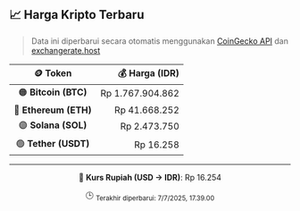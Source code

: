 

<!-- HARGA_KRIPTO -->
## 📈 Harga Kripto Terbaru

> Data ini diperbarui secara otomatis menggunakan [CoinGecko API](https://www.coingecko.com/) dan [exchangerate.host](https://exchangerate.host/)

<div align="center">

| 🪙 Token | 💰 Harga (IDR) |
|:------:|---------------:|
| 🟠 **Bitcoin (BTC)**   | Rp 1.767.904.862 |
| 🔵 **Ethereum (ETH)**  | Rp 41.668.252 |
| 🟣 **Solana (SOL)**    | Rp 2.473.750 |
| 🟢 **Tether (USDT)**   | Rp 16.258 |

---

💱 **Kurs Rupiah (USD → IDR)**: Rp 16.254

🕒 <sub>Terakhir diperbarui: 7/7/2025, 17.39.00</sub>

</div>
<!-- /HARGA_KRIPTO -->